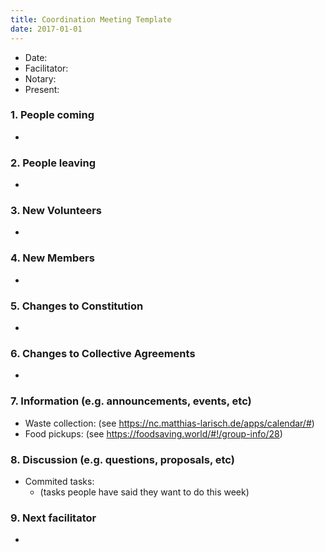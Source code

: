 ```yaml
---
title: Coordination Meeting Template
date: 2017-01-01
---
```


<!-- Hello facilitator/notary! Thank you for your services. Here is some advice for facilitating coordination meetings:
  - Notify people 10 minutes before the meeting starts. (Watching the clock is not super fun, people will be grateful if you do it for them.)
  - Start at 10:00 sharp, or earlier if everyone is there. (Waiting is time-wasting, be a time-saver!)
  - Go through the ordered points in order, even if nothing has changed. (They are arranged to try and get the most relevant information to most people.)
  - Feel welcome to moderate conversation if off-topic or too detailed. (Are listeners interested? Are speakers satisfied? Can you identify a sub-group?)
  - Try to finish the meeting before 11:00. (There is always more to talk about and it's important for people to know that CoMes don't take forever.)
  - Leave the room once the meeting has ended. (This sends a clear signal to everyone else that they can also leave and get on with their day.)
  - Have fun!
-->

- Date:
- Facilitator:
- Notary: 
- Present: 

### 1. People coming
- 

### 2. People leaving
- 

### 3. New Volunteers
- 

### 4. New Members
-

### 5. Changes to Constitution
-

### 6. Changes to Collective Agreements
-

### 7. Information (e.g. announcements, events, etc)
- Waste collection: (see https://nc.matthias-larisch.de/apps/calendar/#)
- Food pickups: (see https://foodsaving.world/#!/group-info/28)

### 8. Discussion (e.g. questions, proposals, etc)
- Commited tasks:
  - (tasks people have said they want to do this week)

### 9. Next facilitator
- 
